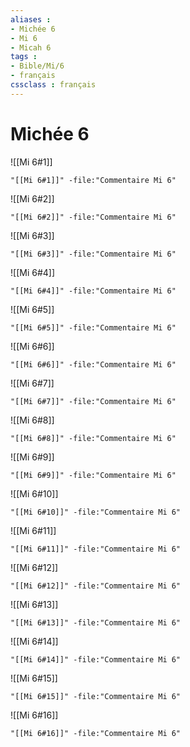 ```yaml
---
aliases : 
- Michée 6
- Mi 6
- Micah 6
tags : 
- Bible/Mi/6
- français
cssclass : français
---
```


# Michée 6

![[Mi 6#1]]

```query
"[[Mi 6#1]]" -file:"Commentaire Mi 6"
```

![[Mi 6#2]]

```query
"[[Mi 6#2]]" -file:"Commentaire Mi 6"
```

![[Mi 6#3]]

```query
"[[Mi 6#3]]" -file:"Commentaire Mi 6"
```

![[Mi 6#4]]

```query
"[[Mi 6#4]]" -file:"Commentaire Mi 6"
```

![[Mi 6#5]]

```query
"[[Mi 6#5]]" -file:"Commentaire Mi 6"
```

![[Mi 6#6]]

```query
"[[Mi 6#6]]" -file:"Commentaire Mi 6"
```

![[Mi 6#7]]

```query
"[[Mi 6#7]]" -file:"Commentaire Mi 6"
```

![[Mi 6#8]]

```query
"[[Mi 6#8]]" -file:"Commentaire Mi 6"
```

![[Mi 6#9]]

```query
"[[Mi 6#9]]" -file:"Commentaire Mi 6"
```

![[Mi 6#10]]

```query
"[[Mi 6#10]]" -file:"Commentaire Mi 6"
```

![[Mi 6#11]]

```query
"[[Mi 6#11]]" -file:"Commentaire Mi 6"
```

![[Mi 6#12]]

```query
"[[Mi 6#12]]" -file:"Commentaire Mi 6"
```

![[Mi 6#13]]

```query
"[[Mi 6#13]]" -file:"Commentaire Mi 6"
```

![[Mi 6#14]]

```query
"[[Mi 6#14]]" -file:"Commentaire Mi 6"
```

![[Mi 6#15]]

```query
"[[Mi 6#15]]" -file:"Commentaire Mi 6"
```

![[Mi 6#16]]

```query
"[[Mi 6#16]]" -file:"Commentaire Mi 6"
```

